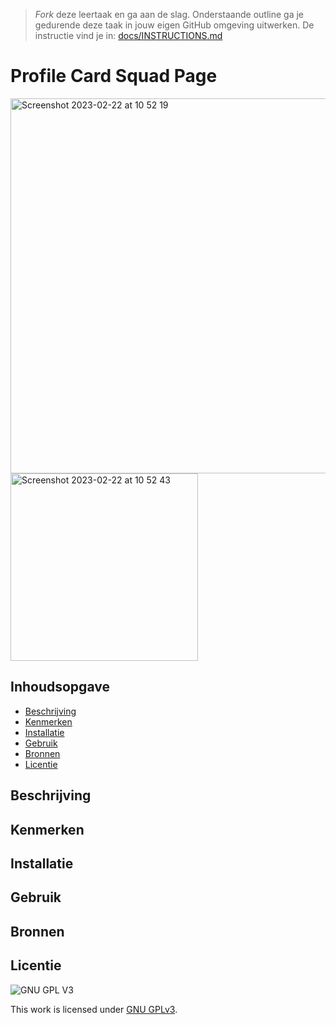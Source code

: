 > _Fork_ deze leertaak en ga aan de slag. Onderstaande outline ga je gedurende deze taak in jouw eigen GitHub omgeving uitwerken. De instructie vind je in: [docs/INSTRUCTIONS.md](docs/INSTRUCTIONS.md)

# Profile Card Squad Page 
<img width="600" alt="Screenshot 2023-02-22 at 10 52 19" src="https://user-images.githubusercontent.com/94745953/220585128-55137550-1db7-4167-a6eb-47b5a1fd7fcb.png">
<img width="300" alt="Screenshot 2023-02-22 at 10 52 43" src="https://user-images.githubusercontent.com/94745953/220585197-1de61a1a-40e5-4233-912b-063d32c630c7.png">


## Inhoudsopgave

  * [Beschrijving](#beschrijving)
  * [Kenmerken](#kenmerken)
  * [Installatie](#installatie)
  * [Gebruik](#gebruik)
  * [Bronnen](#bronnen)
  * [Licentie](#licentie)

## Beschrijving
<!-- In de Beschrijving staat hoe je project er uit ziet, hoe het werkt en wat je er mee kan. -->
<!-- Voeg een mooie poster visual toe 📸 -->
<!-- Voeg een link toe naar Github Pages 🌐-->

## Kenmerken
<!-- Bij Kenmerken staat welke technieken zijn gebruikt en hoe. Wat is de HTML structuur? Wat zijn de belangrijkste dingen in CSS? Wat is er met Javascript gedaan en hoe? Misschien heb je een framwork of library gebruikt? -->

## Installatie
<!-- Bij Installatie staat stap-voor-stap beschreven hoe je de development omgeving moet inrichten om aan de repository te kunnen werken. -->

## Gebruik

## Bronnen

## Licentie

![GNU GPL V3](https://www.gnu.org/graphics/gplv3-127x51.png)

This work is licensed under [GNU GPLv3](./LICENSE).
